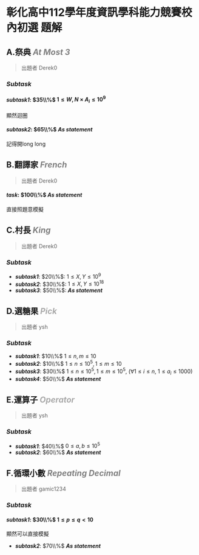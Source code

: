 # **彰化高中112學年度資訊學科能力競賽校內初選 題解**

## **A.祭典** <font color = 'gray'>***At Most 3***</font>

> 出題者 Derek0
### ***Subtask***
 #### ***subtask1***: $35\\%$ $1 \leq W, N \times A_i \leq 10 ^9$
 顯然迴圈
 #### ***subtask2***: $65\\%$ ***As statement***
 記得開long long

<div style="page-break-after: always"></div>

## **B.翻譯家** <font color = 'gray'>***French***</font>

> 出題者 Derek0
 #### ***task***: $100\\%$ ***As statement***
 直接照題意模擬

<div style="page-break-after: always"></div>

## **C.村長** <font color = 'gray'>***King***</font>

> 出題者 Derek0
### ***Subtask***
 - ***subtask1***: $20\\%$: $1 \leq X, Y \leq 10^9$
 - ***subtask2***: $30\\%$: $1 \leq X, Y \leq 10^{18}$
 - ***subtask3***: $50\\%$: ***As statement***

<div style="page-break-after: always"></div>

## **D.選糖果** ***<font color='#AAAAAA'>Pick</font>***

> 出題者 ysh
### ***Subtask***

 - ***subtask1***: $10\\%$ $1 \leq n,m \leq 10$
 - ***subtask2***: $10\\%$ $1 \leq n \leq 10 ^ 5, 1 \leq m \leq 10$
 - ***subtask3***: $30\\%$ $1 \leq n \leq 10^5, 1 \leq m \leq 10^5$, $(\forall 1 \leq i \leq n,\ 1 \leq a_i \leq 1000)$
 - ***subtask4***: $50\\%$ ***As statement***

<div style="page-break-after: always"></div>

## **E.運算子** ***<font color='#AAAAAA'>Operator</font>***

> 出題者 ysh
### ***Subtask***

 - ***subtask1***: $40\\%$ $0 \leq a,b \leq 10 ^ 5$
 - ***subtask2***: $60\\%$ ***As statement***

<div style="page-break-after: always"></div>

## **F.循環小數** <font color = 'gray'>***Repeating Decimal***</font>

> 出題者 gamic1234
### ***Subtask***

#### ***subtask1***: $30\\%$ $1 \leq p \leq q < 10$
顯然可以直接模擬
- ***subtask2***: $70\\%$ ***As statement***

<div style="page-break-after: always"></div>

